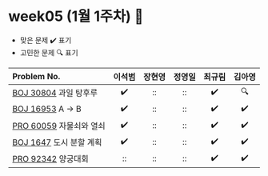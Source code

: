 
# week05 (1월 1주차) :pencil:

- 맞은 문제 :heavy_check_mark: 표기
- 고민한 문제 :mag: 표기


| Problem No.                                                                                  |       이석범       |       장현영       |       정영일       |       최규림       |       김아영       |
| :------------------------------------------------------------------------------------------- | :----------------: | :----------------: | :----------------: | :----------------: | :----------------: |
| [BOJ 30804](https://www.acmicpc.net/problem/30804) 과일 탕후루                     | :heavy_check_mark: | :: | :: | :heavy_check_mark: | :mag: |
| [BOJ 16953](https://www.acmicpc.net/problem/16953) A -> B                             | :heavy_check_mark: | :: | :: | :heavy_check_mark: | :heavy_check_mark: |
| [PRO 60059](https://school.programmers.co.kr/learn/courses/30/lessons/60059) 자물쇠와 열쇠 |       :heavy_check_mark:        |       ::        |       ::        |       :heavy_check_mark:        |       :heavy_check_mark:        |
| [BOJ 1647](https://www.acmicpc.net/problem/1647) 도시 분할 계획                                 |       :heavy_check_mark:        |  ::         | :: | :heavy_check_mark: |       :heavy_check_mark:        |
| [PRO 92342](https://school.programmers.co.kr/learn/courses/30/lessons/92342) 양궁대회     | :: | :: | :: | :heavy_check_mark: | :heavy_check_mark: |
